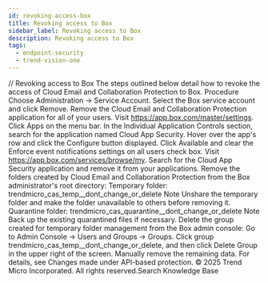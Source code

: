 ```yaml
---
id: revoking-access-box
title: Revoking access to Box
sidebar_label: Revoking access to Box
description: Revoking access to Box
tags:
  - endpoint-security
  - trend-vision-one
---
```


/*<![CDATA[*/ $('#title').html($('meta[name=map-description]').attr('content')); /*]]>*/ Revoking access to Box The steps outlined below detail how to revoke the access of Cloud Email and Collaboration Protection to Box. Procedure Choose Administration → Service Account. Select the Box service account and click Remove. Remove the Cloud Email and Collaboration Protection application for all of your users. Visit https://app.box.com/master/settings. Click Apps on the menu bar. In the Individual Application Controls section, search for the application named Cloud App Security. Hover over the app's row and click the Configure button displayed. Click Available and clear the Enforce event notifications settings on all users check box. Visit https://app.box.com/services/browse/my. Search for the Cloud App Security application and remove it from your applications. Remove the folders created by Cloud Email and Collaboration Protection from the Box administrator's root directory: Temporary folder: trendmicro_cas_temp__dont_change_or_delete Note Unshare the temporary folder and make the folder unavailable to others before removing it. Quarantine folder: trendmicro_cas_quarantine__dont_change_or_delete Note Back up the existing quarantined files if necessary. Delete the group created for temporary folder management from the Box admin console: Go to Admin Console → Users and Groups → Groups. Click group trendmicro_cas_temp__dont_change_or_delete, and then click Delete Group in the upper right of the screen. Manually remove the remaining data. For details, see Changes made under API-based protection. © 2025 Trend Micro Incorporated. All rights reserved.Search Knowledge Base